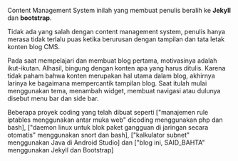 Content Management System inilah yang membuat penulis beralih ke __Jekyll__ dan __bootstrap__. 

Tidak ada yang salah dengan content management system, penulis hanya merasa tidak terlalu puas ketika berurusan dengan tampilan dan tata letak konten blog CMS. 


Pada saat mempelajari dan membuat blog pertama, motivasinya adalah ikut-ikutan. Alhasil, bingung dengan konten apa yang harus ditulis. Karena tidak paham bahwa konten merupakan hal utama dalam blog, akhirnya larinya ke bagaimana mempercantik tampilan blog. Saat itulah mulai menggunakan tema, menambah widget, membuat navigasi atau dulunya disebut menu bar dan side bar.



Beberapa proyek coding yang telah dibuat seperti ["manajemen rule iptables menggunakan antar muka web" dicoding menggunakan php dan bash], ["daemon linux untuk blok paket gangguan di jaringan secara otomatis" menggunakan snort dan bash], ["kalkulator subnet" menggunakan Java di Android Studio] dan ["blog ini, SAID_BAHTA" menggunakan Jekyll dan Bootstrap]<br>
